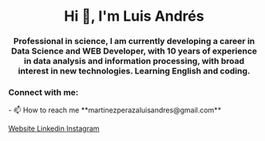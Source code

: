 <h1 align="center">Hi 👋, I'm Luis Andrés</h1>
<h3 align="center">Professional in science, I am currently developing a career in Data Science and WEB Developer, with 10 years of experience in data analysis and information processing, with broad interest in new technologies. Learning English and coding. </h3>


<h3 align="left">Connect with me:</h3>
<p align="left"> 
- 📫 How to reach me **martinezperazaluisandres@gmail.com**
  </p> 

<p align="left"> 
  <a href="https://www.luisandresmp.com/" target="blank"> Website </a>
  <a href="https://linkedin.com/in/https://www.linkedin.com/in/luisandresmartinezperaza/" target="blank"> Linkedin </a>
  <a href="https://instagram.com/luisandres_mp" target="blank"> Instagram </a>
</p> 

